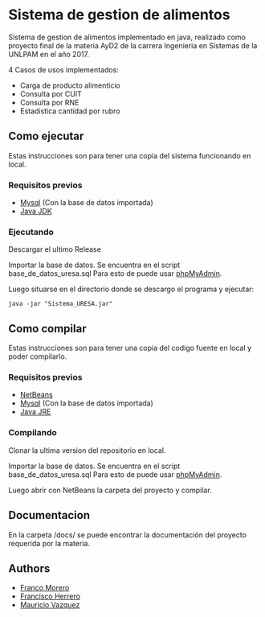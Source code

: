 # Sistema de gestion de alimentos
Sistema de gestion de alimentos implementado en java, realizado como proyecto final de la materia AyD2 de la carrera Ingenieria en Sistemas de la UNLPAM en el año 2017.

4 Casos de usos implementados:
* Carga de producto alimenticio
* Consulta por CUIT
* Consulta por RNE
* Estadistica cantidad por rubro


## Como ejecutar
Estas instrucciones son para tener una copia del sistema funcionando en local.

### Requisitos previos
* [Mysql](https://www.mysql.com/) (Con la base de datos importada)
* [Java JDK](http://www.oracle.com/technetwork/es/java/javase/downloads/index.html)

### Ejecutando
Descargar el ultimo Release

Importar la base de datos. Se encuentra en el script base_de_datos_uresa.sql
Para esto de puede usar [phpMyAdmin](https://www.phpmyadmin.net/).


Luego situarse en el directorio donde se descargo el programa y ejecutar:
```
java -jar "Sistema_URESA.jar" 
```

## Como compilar
Estas instrucciones son para tener una copia del codigo fuente en local y poder compilarlo.

### Requisitos previos
* [NetBeans](https://netbeans.org/)
* [Mysql](https://www.mysql.com/) (Con la base de datos importada)
* [Java JRE](http://www.oracle.com/technetwork/java/javase/downloads/jre8-downloads-2133155.html)

### Compilando
Clonar la ultima version del repositorio en local.

Importar la base de datos. Se encuentra en el script base_de_datos_uresa.sql
Para esto de puede usar [phpMyAdmin](https://www.phpmyadmin.net/).

Luego abrir con NetBeans la carpeta del proyecto y compilar.

## Documentacion
En la carpeta /docs/ se puede encontrar la documentación del proyecto requerida por la materia.


## Authors

* [Franco Morero](https://github.com/francomor)
* [Francisco Herrero](https://github.com/herrerofrancisco)
* [Mauricio Vazquez](https://github.com/mauriVazquez)
